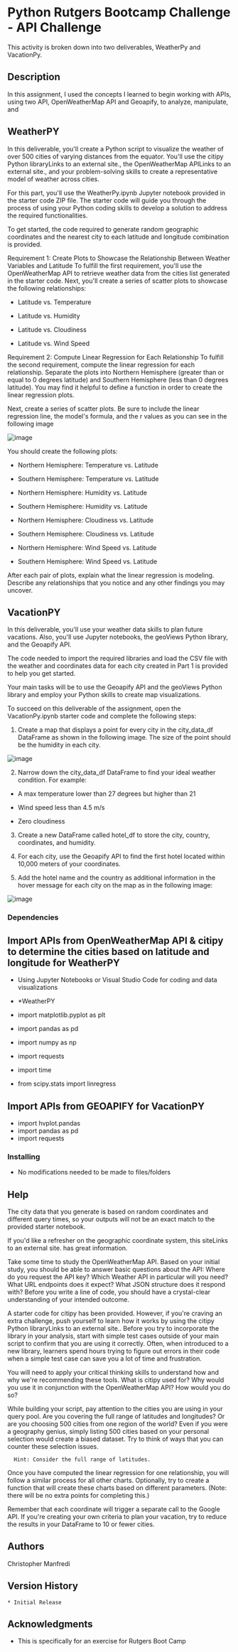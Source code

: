 
# Python Rutgers Bootcamp Challenge - API Challenge 

This activity is broken down into two deliverables, WeatherPy and VacationPy.

## Description

In this assignment, I used the concepts I learned to begin working with APIs, using two API, OpenWeatherMap API and Geoapify, to analyze, manipulate, and 

## WeatherPY

In this deliverable, you'll create a Python script to visualize the weather of over 500 cities of varying distances from the equator. You'll use the citipy Python libraryLinks to an external site., the OpenWeatherMap APILinks to an external site., and your problem-solving skills to create a representative model of weather across cities.

For this part, you'll use the WeatherPy.ipynb Jupyter notebook provided in the starter code ZIP file. The starter code will guide you through the process of using your Python coding skills to develop a solution to address the required functionalities.

To get started, the code required to generate random geographic coordinates and the nearest city to each latitude and longitude combination is provided.

Requirement 1: Create Plots to Showcase the Relationship Between Weather Variables and Latitude
To fulfill the first requirement, you'll use the OpenWeatherMap API to retrieve weather data from the cities list generated in the starter code. Next, you'll create a series of scatter plots to showcase the following relationships:

- Latitude vs. Temperature

- Latitude vs. Humidity

- Latitude vs. Cloudiness

- Latitude vs. Wind Speed

Requirement 2: Compute Linear Regression for Each Relationship
To fulfill the second requirement, compute the linear regression for each relationship. Separate the plots into Northern Hemisphere (greater than or equal to 0 degrees latitude) and Southern Hemisphere (less than 0 degrees latitude). You may find it helpful to define a function in order to create the linear regression plots.

Next, create a series of scatter plots. Be sure to include the linear regression line, the model's formula, and the r values as you can see in the following image

![image](https://github.com/Connextstrategy/python-api-challenge/assets/18508699/5809c4d6-79d1-48de-bac1-4e4ffd0aa608)

You should create the following plots:

- Northern Hemisphere: Temperature vs. Latitude

- Southern Hemisphere: Temperature vs. Latitude

- Northern Hemisphere: Humidity vs. Latitude

- Southern Hemisphere: Humidity vs. Latitude

- Northern Hemisphere: Cloudiness vs. Latitude

- Southern Hemisphere: Cloudiness vs. Latitude

- Northern Hemisphere: Wind Speed vs. Latitude

- Southern Hemisphere: Wind Speed vs. Latitude

After each pair of plots, explain what the linear regression is modeling. Describe any relationships that you notice and any other findings you may uncover.


## VacationPY

In this deliverable, you'll use your weather data skills to plan future vacations. Also, you'll use Jupyter notebooks, the geoViews Python library, and the Geoapify API.

The code needed to import the required libraries and load the CSV file with the weather and coordinates data for each city created in Part 1 is provided to help you get started.

Your main tasks will be to use the Geoapify API and the geoViews Python library and employ your Python skills to create map visualizations.

To succeed on this deliverable of the assignment, open the VacationPy.ipynb starter code and complete the following steps:

1. Create a map that displays a point for every city in the city_data_df DataFrame as shown in the following image. The size of the point should be the humidity in each city.

![image](https://github.com/Connextstrategy/python-api-challenge/assets/18508699/95ef2c89-7992-4387-b712-d79bd3c015b5)

2. Narrow down the city_data_df DataFrame to find your ideal weather condition. For example:

- A max temperature lower than 27 degrees but higher than 21

- Wind speed less than 4.5 m/s

- Zero cloudiness

3. Create a new DataFrame called hotel_df to store the city, country, coordinates, and humidity.

4. For each city, use the Geoapify API to find the first hotel located within 10,000 meters of your coordinates.

5. Add the hotel name and the country as additional information in the hover message for each city on the map as in the following image:

![image](https://github.com/Connextstrategy/python-api-challenge/assets/18508699/ce24cbff-2049-4586-a9ba-a0335a3e7416)


### Dependencies


## Import APIs from OpenWeatherMap API & citipy to determine the cities based on latitude and longitude for WeatherPY

* Using Jupyter Notebooks or Visual Studio Code for coding and data visualizations

* *WeatherPY
* import matplotlib.pyplot as plt
* import pandas as pd
* import numpy as np
* import requests
* import time
* from scipy.stats import linregress

## Import APIs from GEOAPIFY for VacationPY
* import hvplot.pandas
* import pandas as pd
* import requests

### Installing

* No modifications needed to be made to files/folders

## Help

The city data that you generate is based on random coordinates and different query times, so your outputs will not be an exact match to the provided starter notebook.

If you'd like a refresher on the geographic coordinate system, this siteLinks to an external site. has great information.

Take some time to study the OpenWeatherMap API. Based on your initial study, you should be able to answer basic questions about the API: Where do you request the API key? Which Weather API in particular will you need? What URL endpoints does it expect? What JSON structure does it respond with? Before you write a line of code, you should have a crystal-clear understanding of your intended outcome.

A starter code for citipy has been provided. However, if you're craving an extra challenge, push yourself to learn how it works by using the citipy Python libraryLinks to an external site.. Before you try to incorporate the library in your analysis, start with simple test cases outside of your main script to confirm that you are using it correctly. Often, when introduced to a new library, learners spend hours trying to figure out errors in their code when a simple test case can save you a lot of time and frustration.

You will need to apply your critical thinking skills to understand how and why we're recommending these tools. What is citipy used for? Why would you use it in conjunction with the OpenWeatherMap API? How would you do so?

While building your script, pay attention to the cities you are using in your query pool. Are you covering the full range of latitudes and longitudes? Or are you choosing 500 cities from one region of the world? Even if you were a geography genius, simply listing 500 cities based on your personal selection would create a biased dataset. Try to think of ways that you can counter these selection issues.

      Hint: Consider the full range of latitudes.

Once you have computed the linear regression for one relationship, you will follow a similar process for all other charts. Optionally, try to create a function that will create these charts based on different parameters. (Note: there will be no extra points for completing this.)

Remember that each coordinate will trigger a separate call to the Google API. If you're creating your own criteria to plan your vacation, try to reduce the results in your DataFrame to 10 or fewer cities.

## Authors

Christopher Manfredi 

## Version History

    * Initial Release

## Acknowledgments

* This is specifically for an exercise for Rutgers Boot Camp 
